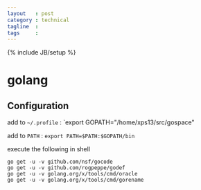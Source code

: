 ```yaml
---
layout   : post
category : technical
tagline  : 
tags     : 
---
```

{% include JB/setup %}

# golang

## Configuration

add to `~/.profile`
:   `export GOPATH="/home/xps13/src/gospace"

add to `PATH`
:   `export PATH=$PATH:$GOPATH/bin`

execute the following in shell

~~~
go get -u -v github.com/nsf/gocode
go get -u -v github.com/rogpeppe/godef
go get -u -v golang.org/x/tools/cmd/oracle
go get -u -v golang.org/x/tools/cmd/gorename
~~~

